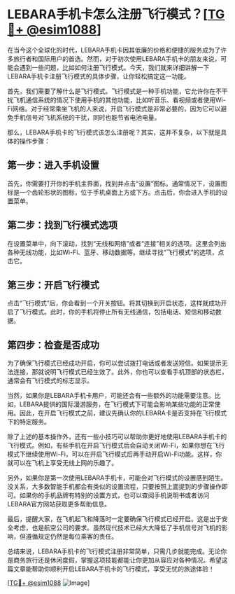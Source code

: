 # LEBARA手机卡怎么注册飞行模式？[[TG💪+ @esim1088](https://t.me/s/esim1088)]

在当今这个全球化的时代，LEBARA手机卡因其低廉的价格和便捷的服务成为了许多旅行者和国际用户的首选。然而，对于初次使用LEBARA手机卡的朋友来说，可能会遇到一些问题，比如如何注册飞行模式。今天，我们就来详细讲解一下LEBARA手机卡注册飞行模式的具体步骤，让你轻松搞定这一功能。

首先，我们需要了解什么是飞行模式。飞行模式是一种手机功能，它允许你在不干扰飞机通信系统的情况下使用手机的其他功能，比如听音乐、看视频或者使用Wi-Fi网络。对于经常乘坐飞机的人来说，开启飞行模式是非常必要的，因为它可以避免手机信号对飞机系统的干扰，同时也能节省电池电量。

那么，LEBARA手机卡的飞行模式该怎么注册呢？其实，这并不复杂，以下就是具体的操作步骤：

## 第一步：进入手机设置

首先，你需要打开你的手机主界面，找到并点击“设置”图标。通常情况下，设置图标是一个齿轮形状的图标，位于手机桌面上方或下方。点击后，你会进入手机的设置菜单。

## 第二步：找到飞行模式选项

在设置菜单中，向下滚动，找到“无线和网络”或者“连接”相关的选项。这里会列出各种无线功能，比如Wi-Fi、蓝牙、移动数据等。继续寻找“飞行模式”的选项，点击它。

## 第三步：开启飞行模式

点击“飞行模式”后，你会看到一个开关按钮。将其切换到开启状态，这样就成功开启了飞行模式。此时，你的手机将停止所有无线通信，包括电话、短信和移动数据。

## 第四步：检查是否成功

为了确保飞行模式已经成功开启，你可以尝试拨打电话或者发送短信。如果提示无法连接，那就说明飞行模式已经生效了。此外，你也可以查看手机顶部的状态栏，通常会有飞行模式的标志显示。

当然，如果你是LEBARA手机卡用户，可能还会有一些额外的功能需要注意。比如，LEBARA提供的国际漫游服务，在飞行模式下可能会影响某些功能的正常使用。因此，在开启飞行模式之前，建议先确认你的LEBARA卡是否支持在飞行模式下的特定服务。

除了上述的基本操作外，还有一些小技巧可以帮助你更好地使用LEBARA手机卡的飞行模式。例如，有些手机在开启飞行模式后会自动关闭Wi-Fi，如果你想在飞行模式下继续使用Wi-Fi，可以在开启飞行模式后再手动开启Wi-Fi功能。这样，你就可以在飞机上享受无线上网的乐趣了。

另外，如果你是第一次使用LEBARA手机卡，可能会对飞行模式的设置感到陌生。没关系，大多数智能手机都会有类似的设置流程，只要按照上面提到的步骤操作即可。如果你的手机品牌有特别的设置方式，也可以查阅手机说明书或者访问LEBARA官方网站获取更多帮助信息。

最后，提醒大家，在飞机起飞和降落时一定要确保飞行模式已经开启。这是出于安全考虑，也是航空公司的要求。虽然现代技术已经大大降低了手机信号对飞机的影响，但遵循规定仍然是每位乘客的责任。

总结来说，LEBARA手机卡的飞行模式注册非常简单，只需几步就能完成。无论你是商务旅行还是休闲度假，掌握这项技能都能让你更加从容应对各种情况。希望这篇文章能帮助你顺利开启LEBARA手机卡的飞行模式，享受无忧的旅途体验！

[[TG💪+ @esim1088](https://t.me/s/esim1088) ![Image](https://i.postimg.cc/4NQfJmqS/Snipaste-2025-05-13-00-14-12.png)]